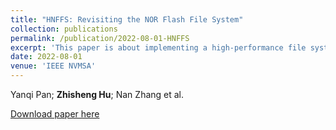 ```yaml
---
title: "HNFFS: Revisiting the NOR Flash File System"
collection: publications
permalink: /publication/2022-08-01-HNFFS
excerpt: 'This paper is about implementing a high-performance file system over the NOR flash memory.'
date: 2022-08-01
venue: 'IEEE NVMSA'
---
```


Yanqi Pan; **Zhisheng Hu**; Nan Zhang et al.

[Download paper here](http://huzhisheng.github.io/files/HNFFS.pdf)